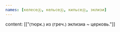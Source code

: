```yaml
---
names: [келесеⒶ, кельсеⒶ, кильсеⒶ, эклизи]
---
```

content: [["⦅тюрк.⦆ из ⦅греч.⦆ эклизиа ~ церковь."]]
